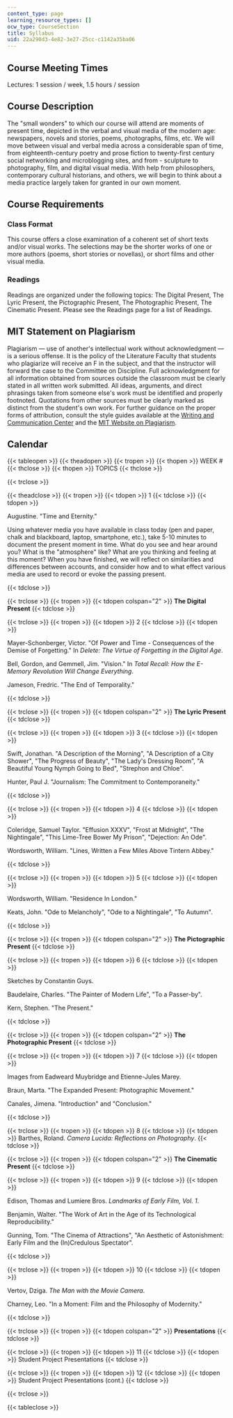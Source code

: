 ```yaml
---
content_type: page
learning_resource_types: []
ocw_type: CourseSection
title: Syllabus
uid: 22a290d3-4e82-3e27-25cc-c1142a35ba06
---
```


Course Meeting Times
--------------------

Lectures: 1 session / week, 1.5 hours / session

Course Description
------------------

The "small wonders" to which our course will attend are moments of present time, depicted in the verbal and visual media of the modern age: newspapers, novels and stories, poems, photographs, films, etc. We will move between visual and verbal media across a considerable span of time, from eighteenth-century poetry and prose fiction to twenty-first century social networking and microblogging sites, and from - sculpture to photography, film, and digital visual media. With help from philosophers, contemporary cultural historians, and others, we will begin to think about a media practice largely taken for granted in our own moment.

Course Requirements
-------------------

### Class Format

This course offers a close examination of a coherent set of short texts and/or visual works. The selections may be the shorter works of one or more authors (poems, short stories or novellas), or short films and other visual media.

### Readings

Readings are organized under the following topics: The Digital Present, The Lyric Present, the Pictographic Present, The Photographic Present, The Cinematic Present. Please see the Readings page for a list of Readings.

MIT Statement on Plagiarism
---------------------------

Plagiarism — use of another's intellectual work without acknowledgment — is a serious offense. It is the policy of the Literature Faculty that students who plagiarize will receive an F in the subject, and that the instructor will forward the case to the Committee on Discipline. Full acknowledgment for all information obtained from sources outside the classroom must be clearly stated in all written work submitted. All ideas, arguments, and direct phrasings taken from someone else's work must be identified and properly footnoted. Quotations from other sources must be clearly marked as distinct from the student's own work. For further guidance on the proper forms of attribution, consult the style guides available at the [Writing and Communication Center](http://cmsw.mit.edu/writing-and-communication-center/) and the [MIT Website on Plagiarism](http://cmsw.mit.edu/writing-and-communication-center/avoiding-plagiarism/).

Calendar
--------

{{< tableopen >}}
{{< theadopen >}}
{{< tropen >}}
{{< thopen >}}
WEEK #
{{< thclose >}}
{{< thopen >}}
TOPICS
{{< thclose >}}

{{< trclose >}}

{{< theadclose >}}
{{< tropen >}}
{{< tdopen >}}
1
{{< tdclose >}}
{{< tdopen >}}


Augustine. "Time and Eternity."

Using whatever media you have available in class today (pen and paper, chalk and blackboard, laptop, smartphone, etc.), take 5-10 minutes to document the present moment in time. What do you see and hear around you? What is the "atmosphere" like? What are you thinking and feeling at this moment? When you have finished, we will reflect on similarities and differences between accounts, and consider how and to what effect various media are used to record or evoke the passing present.


{{< tdclose >}}

{{< trclose >}}
{{< tropen >}}
{{< tdopen colspan="2" >}}
**The Digital Present**
{{< tdclose >}}

{{< trclose >}}
{{< tropen >}}
{{< tdopen >}}
2
{{< tdclose >}}
{{< tdopen >}}


Mayer-Schonberger, Victor. "Of Power and Time - Consequences of the Demise of Forgetting." In _Delete: The Virtue of Forgetting in the Digital Age_.

Bell, Gordon, and Gemmell, Jim. "Vision." In _Total Recall: How the E-Memory Revolution Will Change Everything_.

Jameson, Fredric. "The End of Temporality."


{{< tdclose >}}

{{< trclose >}}
{{< tropen >}}
{{< tdopen colspan="2" >}}
**The Lyric Present**
{{< tdclose >}}

{{< trclose >}}
{{< tropen >}}
{{< tdopen >}}
3
{{< tdclose >}}
{{< tdopen >}}


Swift, Jonathan. "A Description of the Morning", "A Description of a City Shower", "The Progress of Beauty", "The Lady's Dressing Room", "A Beautiful Young Nymph Going to Bed", "Strephon and Chloe".

Hunter, Paul J. "Journalism: The Commitment to Contemporaneity."


{{< tdclose >}}

{{< trclose >}}
{{< tropen >}}
{{< tdopen >}}
4
{{< tdclose >}}
{{< tdopen >}}


Coleridge, Samuel Taylor. "Effusion XXXV", "Frost at Midnight", "The Nightingale", "This Lime-Tree Bower My Prison", "Dejection: An Ode".

Wordsworth, William. "Lines, Written a Few Miles Above Tintern Abbey."


{{< tdclose >}}

{{< trclose >}}
{{< tropen >}}
{{< tdopen >}}
5
{{< tdclose >}}
{{< tdopen >}}


Wordsworth, William. "Residence In London."

Keats, John. "Ode to Melancholy", "Ode to a Nightingale", "To Autumn".


{{< tdclose >}}

{{< trclose >}}
{{< tropen >}}
{{< tdopen colspan="2" >}}
**The Pictographic Present**
{{< tdclose >}}

{{< trclose >}}
{{< tropen >}}
{{< tdopen >}}
6
{{< tdclose >}}
{{< tdopen >}}


Sketches by Constantin Guys.

Baudelaire, Charles. "The Painter of Modern Life", "To a Passer-by".

Kern, Stephen. "The Present."


{{< tdclose >}}

{{< trclose >}}
{{< tropen >}}
{{< tdopen colspan="2" >}}
**The Photographic Present**
{{< tdclose >}}

{{< trclose >}}
{{< tropen >}}
{{< tdopen >}}
7
{{< tdclose >}}
{{< tdopen >}}


Images from Eadweard Muybridge and Etienne-Jules Marey.

Braun, Marta. "The Expanded Present: Photographic Movement."

Canales, Jimena. "Introduction" and "Conclusion."


{{< tdclose >}}

{{< trclose >}}
{{< tropen >}}
{{< tdopen >}}
8
{{< tdclose >}}
{{< tdopen >}}
Barthes, Roland. _Camera Lucida: Reflections on Photography_.
{{< tdclose >}}

{{< trclose >}}
{{< tropen >}}
{{< tdopen colspan="2" >}}
**The Cinematic Present**
{{< tdclose >}}

{{< trclose >}}
{{< tropen >}}
{{< tdopen >}}
9
{{< tdclose >}}
{{< tdopen >}}


Edison, Thomas and Lumiere Bros. _Landmarks of Early Film, Vol. 1_.

Benjamin, Walter. "The Work of Art in the Age of its Technological Reproducibility."

Gunning, Tom. "The Cinema of Attractions", "An Aesthetic of Astonishment: Early Film and the (In)Credulous Spectator".


{{< tdclose >}}

{{< trclose >}}
{{< tropen >}}
{{< tdopen >}}
10
{{< tdclose >}}
{{< tdopen >}}


Vertov, Dziga. _The Man with the Movie Camera_.

Charney, Leo. "In a Moment: Film and the Philosophy of Modernity."


{{< tdclose >}}

{{< trclose >}}
{{< tropen >}}
{{< tdopen colspan="2" >}}
**Presentations**
{{< tdclose >}}

{{< trclose >}}
{{< tropen >}}
{{< tdopen >}}
11
{{< tdclose >}}
{{< tdopen >}}
Student Project Presentations
{{< tdclose >}}

{{< trclose >}}
{{< tropen >}}
{{< tdopen >}}
12
{{< tdclose >}}
{{< tdopen >}}
Student Project Presentations (cont.)
{{< tdclose >}}

{{< trclose >}}

{{< tableclose >}}